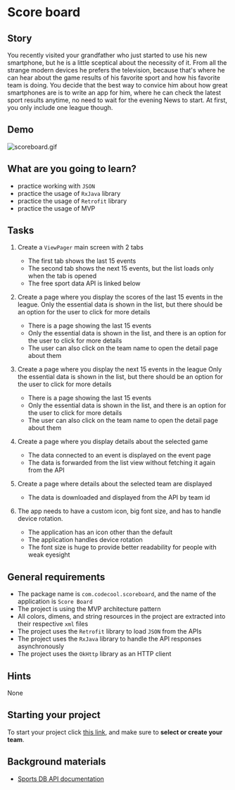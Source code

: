 # Score board

## Story

You recently visited your grandfather who just started to use his new smartphone, but he is a little sceptical about the necessity of it. From all the strange modern devices he prefers the television, because that's where he can hear about the game results of his favorite sport and how his favorite team is doing. You decide that the best way to convice him about how great smartphones are is to write an app for him, where he can check the latest sport results anytime, no need to wait for the evening News to start. At first, you only include one league though.

## Demo

![scoreboard.gif](scoreboard.gif)

## What are you going to learn?

- practice working with `JSON` 
- practice the usage of `RxJava` library
- practice the usage of `Retrofit` library
- practice the usage of MVP

## Tasks

1. Create a `ViewPager` main screen with 2 tabs
    - The first tab shows the last 15 events
    - The second tab shows the next 15 events, but the list loads only when the tab is opened
    - The free sport data API is linked below

2. Create a page where you display the scores of the last 15 events in the league. Only the essential data is shown in the list, but there should be an option for the user to click for more details
    - There is a page showing the last 15 events
    - Only the essential data is shown in the list, and there is an option for the user to click for more details
    - The user can also click on the team name to open the detail page about them

3. Create a page where you display the next 15 events in the league Only the essential data is shown in the list, but there should be an option for the user to click for more details
    - There is a page showing the last 15 events
    - Only the essential data is shown in the list, and there is an option for the user to click for more details
    - The user can also click on the team name to open the detail page about them

4. Create a page where you display details about the selected game
    - The data connected to an event is displayed on the event page
    - The data is forwarded from the list view without fetching it again from the API

5. Create a page where details about the selected team are displayed
    - The data is downloaded and displayed from the API by team id

6. The app needs to have a custom icon, big font size, and has to handle device rotation.
    - The application has an icon other than the default
    - The application handles device rotation
    - The font size is huge to provide better readability for people with weak eyesight

## General requirements

- The package name is `com.codecool.scoreboard`, and the name of the application is `Score Board`
- The project is using the MVP architecture pattern
- All colors, dimens, and string resources in the project are extracted into their respective `xml` files
- The project uses the `Retrofit` library to load `JSON` from the APIs
- The project uses the `RxJava` library to handle the API responses asynchronously
- The project uses the `OkHttp` library as an HTTP client

## Hints

None

## Starting your project

To start your project click [this link](https://journey.code.cool/v2/project/team/blueprint/score-board/java), and make sure to **select or create your team**.

## Background materials

- [Sports DB API documentation](https://https://www.thesportsdb.com/api.php)
